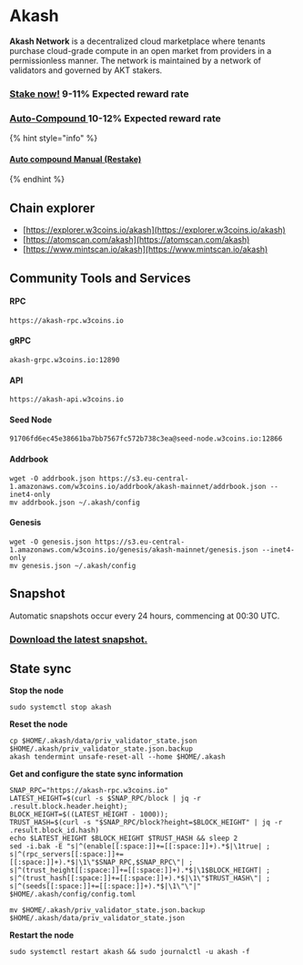 # Akash

**Akash Network** is a decentralized cloud marketplace where tenants purchase cloud-grade compute in an open market from providers in a permissionless manner. The network is maintained by a network of validators and governed by AKT stakers.

### [Stake now!](https://wallet.keplr.app/chains/akash?modal=validator\&chain=akashnet-2\&validator\_address=akashvaloper14jz04wwvwkpjzezq8zvrl5yv4qq3p5lqct7plh\&referral=true)  9-11% Expected reward rate

### [**Auto-Compound** ](https://restake.app/akash/akashvaloper14jz04wwvwkpjzezq8zvrl5yv4qq3p5lqct7plh/stake) **10-12**% Expected reward rate

{% hint style="info" %}
#### [Auto compound Manual (Restake)](https://youtu.be/XOH161O3C5w)
{% endhint %}

## **Chain explorer**

* [https://explorer.w3coins.io/akash](https://explorer.w3coins.io/akash)
* [https://atomscan.com/akash](https://atomscan.com/akash)
* [https://www.mintscan.io/akash](https://www.mintscan.io/akash)



## Community Tools and Services

#### **RPC**

```
https://akash-rpc.w3coins.io
```

#### **gRPC**

```
akash-grpc.w3coins.io:12890
```

#### **API**

```
https://akash-api.w3coins.io
```

#### **Seed Node**

```
91706fd6ec45e38661ba7bb7567fc572b738c3ea@seed-node.w3coins.io:12866
```

#### **Addrbook**&#x20;

```
wget -O addrbook.json https://s3.eu-central-1.amazonaws.com/w3coins.io/addrbook/akash-mainnet/addrbook.json --inet4-only
mv addrbook.json ~/.akash/config
```

#### **Genesis**

```
wget -O genesis.json https://s3.eu-central-1.amazonaws.com/w3coins.io/genesis/akash-mainnet/genesis.json --inet4-only
mv genesis.json ~/.akash/config
```

## Snapshot

Automatic snapshots occur every 24 hours, commencing at 00:30 UTC.

### [Download the latest snapshot.](https://s3.eu-central-1.amazonaws.com/w3coins.io/snapshots/akash-mainnet/akash\_snapsot\_latest.tar.lz4)

## State sync

**Stop the node**

```
sudo systemctl stop akash
```

**Reset the node**

```
cp $HOME/.akash/data/priv_validator_state.json $HOME/.akash/priv_validator_state.json.backup
akash tendermint unsafe-reset-all --home $HOME/.akash
```

**Get and configure the state sync information**

```
SNAP_RPC="https://akash-rpc.w3coins.io"
LATEST_HEIGHT=$(curl -s $SNAP_RPC/block | jq -r .result.block.header.height);
BLOCK_HEIGHT=$((LATEST_HEIGHT - 1000));
TRUST_HASH=$(curl -s "$SNAP_RPC/block?height=$BLOCK_HEIGHT" | jq -r .result.block_id.hash) 
echo $LATEST_HEIGHT $BLOCK_HEIGHT $TRUST_HASH && sleep 2
sed -i.bak -E "s|^(enable[[:space:]]+=[[:space:]]+).*$|\1true| ;
s|^(rpc_servers[[:space:]]+=[[:space:]]+).*$|\1\"$SNAP_RPC,$SNAP_RPC\"| ;
s|^(trust_height[[:space:]]+=[[:space:]]+).*$|\1$BLOCK_HEIGHT| ;
s|^(trust_hash[[:space:]]+=[[:space:]]+).*$|\1\"$TRUST_HASH\"| ;
s|^(seeds[[:space:]]+=[[:space:]]+).*$|\1\"\"|" $HOME/.akash/config/config.toml
```

```
mv $HOME/.akash/priv_validator_state.json.backup $HOME/.akash/data/priv_validator_state.json
```

**Restart the node**

```
sudo systemctl restart akash && sudo journalctl -u akash -f
```

####
